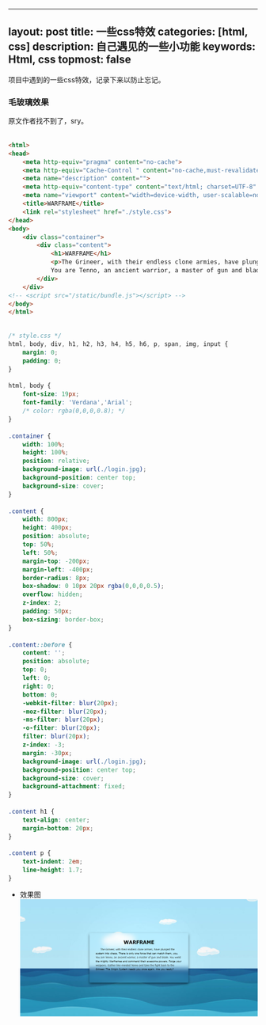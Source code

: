 <!--
 * @Author: Li Jian
 * @Date: 2020-07-31 09:18:52
 * @LastEditTime: 2020-07-31 09:44:41
 * @LastEditors: Li Jian
 * @Description: 
 * @FilePath: /TcTOrz.github.io/_posts/2020-07-31-css-use.md
 * @Motto: MMMMMMMM
--> 
---
layout: post
title: 一些css特效
categories: [html, css]
description: 自己遇见的一些小功能
keywords: Html, css
topmost: false
---

项目中遇到的一些css特效，记录下来以防止忘记。

### 毛玻璃效果
原文作者找不到了，sry。

```html

<html>
<head>
	<meta http-equiv="pragma" content="no-cache"> 
    <meta http-equiv="Cache-Control " content="no-cache,must-revalidate"> 
    <meta name="description" content="">
    <meta http-equiv="content-type" content="text/html; charset=UTF-8" />
    <meta name="viewport" content="width=device-width, user-scalable=no, initial-scale=1, maximum-scale=1">
	<title>WARFRAME</title>
	<link rel="stylesheet" href="./style.css">
</head>
<body>
	<div class="container">
		<div class="content">
			<h1>WARFRAME</h1>	
			<p>The Grineer, with their endless clone armies, have plunged the system into chaos. There is only one force that can match them, you.
			You are Tenno, an ancient warrior, a master of gun and blade. You wield the mighty Warframes and command their awesome powers. Forge your weapons. Gather like-minded Tenno and take the fight back to the Grineer. The Origin System needs you once again. Are you ready?</p>	
		</div>
	</div>
<!-- <script src="/static/bundle.js"></script> -->
</body>
</html>

```

```css

/* style.css */
html, body, div, h1, h2, h3, h4, h5, h6, p, span, img, input {
	margin: 0;
	padding: 0;
}

html, body {
	font-size: 19px;
	font-family: 'Verdana','Arial';
	/* color: rgba(0,0,0,0.8); */
}

.container {
	width: 100%;
	height: 100%;
	position: relative;
	background-image: url(./login.jpg);
	background-position: center top;
	background-size: cover;
}

.content {
	width: 800px;
	height: 400px;
	position: absolute;
	top: 50%;
	left: 50%;
	margin-top: -200px;
	margin-left: -400px;
	border-radius: 8px;
	box-shadow: 0 10px 20px rgba(0,0,0,0.5);
	overflow: hidden;
	z-index: 2;
	padding: 50px;
	box-sizing: border-box;
}

.content::before {
	content: '';
	position: absolute;
	top: 0;
	left: 0;
	right: 0;
	bottom: 0;
	-webkit-filter: blur(20px);
	-moz-filter: blur(20px);
	-ms-filter: blur(20px);
	-o-filter: blur(20px);
	filter: blur(20px);
	z-index: -3;
	margin: -30px;
	background-image: url(./login.jpg);
	background-position: center top;
	background-size: cover;
	background-attachment: fixed;
}

.content h1 {
	text-align: center;
	margin-bottom: 20px;
}

.content p {
	text-indent: 2em;
	line-height: 1.7;
}

```

- 效果图
![image](../assets/images/毛玻璃效果.png)